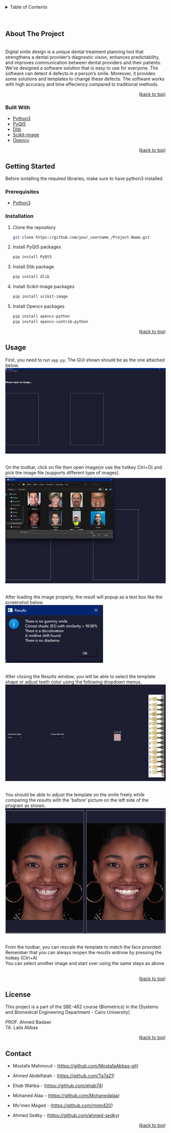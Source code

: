 <div id="top"></div>



<!-- TABLE OF CONTENTS -->
<details>
  <summary>Table of Contents</summary>
  <ol>
    <li>
      <a href="#about-the-project">About The Project</a>
      <ul>
        <li><a href="#built-with">Built With</a></li>
      </ul>
    </li>
    <li>
      <a href="#getting-started">Getting Started</a>
      <ul>
        <li><a href="#prerequisites">Prerequisites</a></li>
        <li><a href="#installation">Installation</a></li>
      </ul>
    </li>
    <li><a href="#usage">Usage</a></li>
    <li><a href="#license">License</a></li>
    <li><a href="#contact">Contact</a></li>
  </ol>
</details>
<br /><br />

<!-- ABOUT THE PROJECT -->
## **About The Project**
\
Digital smile design is a unique dental treatment
planning tool that strengthens a dental provider’s diagnostic
vision, enhances predictability, and improves communication
between dental providers and their patients. We’ve designed a
software solution that is easy to use for everyone. The software
can detect 4 defects in a person’s smile. Moreover, it provides
some solutions and templates to change these defects. The
software works with high accuracy and time effeciency compared
to traditional methods.


<p align="right">(<a href="#top">back to top</a>)</p>



### **Built With**

* [Python3](https://www.python.org/download/releases/3.0/)
* [PyQt5](https://pypi.org/project/PyQt5/)
* [Dlib](https://pypi.org/project/dlib/)
* [Scikit-image](https://pypi.org/project/scikit-image/)
* [Opencv](https://pypi.org/project/opencv-python/)

<p align="right">(<a href="#top">back to top</a>)</p>



<!-- GETTING STARTED -->
## **Getting Started**

Before isntalling the required libraries, make sure to have python3 installed.

### Prerequisites

* [Python3](https://www.python.org/download/releases/3.0/)
  

### Installation

1. Clone the repository
   ```sh
   git clone https://github.com/your_username_/Project-Name.git
   ```

2. Install PyQt5 packages
   ```sh
   pip install PyQt5
   ```

3. Install Dlib package
   ```sh
   pip install dlib
   ```
4. Install Scikit-image packages
   ```sh
   pip install scikit-image
   ```

5. Install Opencv packages
   ```sh
   pip install opencv-python
   pip install opencv-contrib-python
   ```
   

<p align="right">(<a href="#top">back to top</a>)</p>



<!-- USAGE EXAMPLES -->
## **Usage**

First, you need to run `app.py`. The GUI shown should be as the one attached below. \
![GUI](readme-images\gui_open.png) 
<br /><br />

On the toolbar, click on file then open image(or use the hotkey Ctrl+O) and pick the image file (supports different type of images). \
![open_file](readme-images\open_file.png) 
<br /><br />

After loading the image properly, the result will popup as a text box like the screenshot below.
\
![results](readme-images\results.png)
<br /><br />

After closing the Results window, you will be able to select the template shape or adjust teeth color using the following dropdown menus.
\
![options](readme-images\options.png)
<br /><br />

You should be able to adjust the template on the smile freely while comparing the results with the 'before' picture on the left side of the program as shown.
\
![before_after](readme-images\before_after.png)
<br /><br />

From the toolbar, you can rescale the template to match the face provided. Remember that you can always reopen the results widnow by pressing the hotkey (Ctrl+A)\
You can select another image and start over using the same steps as above. 
<br /><br />

<p align="right">(<a href="#top">back to top</a>)</p>



<!-- LICENSE -->
## **License**

This project is a part of the SBE-462 course (Biometrics) in the [Systems and Biomedical Engineering Department - Cairo University]
 
PROF. Ahmed Badawi\
TA. Laila Abbas

<p align="right">(<a href="#top">back to top</a>)</p>



<!-- CONTACT -->
## **Contact**

* Mostafa Mahmoud - (https://github.com/MostafaAbbas-git)

* Ahmed Abdelfatah - (https://github.com/Ta7a21)
* Ehab Wahba - (https://github.com/ehab74)
* Mohaned Alaa - (https://github.com/Mohanedalaa)
* Mo'men Maged - (https://github.com/mmn420)
* Ahmed Sedky - (https://github.com/ahmed-sedky)

<p align="right">(<a href="#top">back to top</a>)</p>

